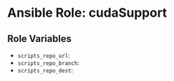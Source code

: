# Ansible Role: cudaSupport


## Role Variables

- `scripts_repo_url`:
- `scripts_repo_branch`:
- `scripts_repo_dest`:
